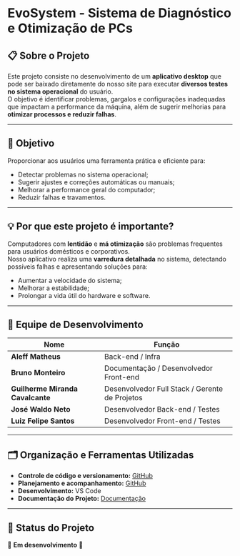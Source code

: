 # EvoSystem - Sistema de Diagnóstico e Otimização de PCs

## 📋 Sobre o Projeto
Este projeto consiste no desenvolvimento de um **aplicativo desktop** que pode ser baixado diretamente do nosso site para executar **diversos testes no sistema operacional** do usuário.  
O objetivo é identificar problemas, gargalos e configurações inadequadas que impactam a performance da máquina, além de sugerir melhorias para **otimizar processos e reduzir falhas**.

---

## 🚀 Objetivo
Proporcionar aos usuários uma ferramenta prática e eficiente para:
- Detectar problemas no sistema operacional;
- Sugerir ajustes e correções automáticas ou manuais;
- Melhorar a performance geral do computador;
- Reduzir falhas e travamentos.

---

## 💡 Por que este projeto é importante?
Computadores com **lentidão** e **má otimização** são problemas frequentes para usuários domésticos e corporativos.  
Nosso aplicativo realiza uma **varredura detalhada** no sistema, detectando possíveis falhas e apresentando soluções para:
- Aumentar a velocidade do sistema;
- Melhorar a estabilidade;
- Prolongar a vida útil do hardware e software.

---

## 👥 Equipe de Desenvolvimento
| Nome | Função |
|------|--------|
| **Aleff Matheus** | Back-end / Infra |
| **Bruno Monteiro** | Documentação / Desenvolvedor Front-end |
| **Guilherme Miranda Cavalcante** | Desenvolvedor Full Stack / Gerente de Projetos |
| **José Waldo Neto** | Desenvolvedor Back-end / Testes |
| **Luiz Felipe Santos** | Desenvolvedor Front-end / Testes |

---

## 🗂️ Organização e Ferramentas Utilizadas
- **Controle de código e versionamento:** [GitHub](https://github.com/orgs/ByteBros-TI-EvoSystem/repositories)
- **Planejamento e acompanhamento:** [GitHub](https://github.com/orgs/Evo-System/projects/3)
- **Desenvolvimento:** VS Code
- **Documentação do Projeto:** [Documentação](https://docs.google.com/document/d/16WbK3WD7hhQQaWv8smhe4gcTxr6Ynm67/edit?usp=sharing&ouid=111441773678961149686&rtpof=true&sd=true)

---

## 📍 Status do Projeto
🚧 **Em desenvolvimento** 🚧
